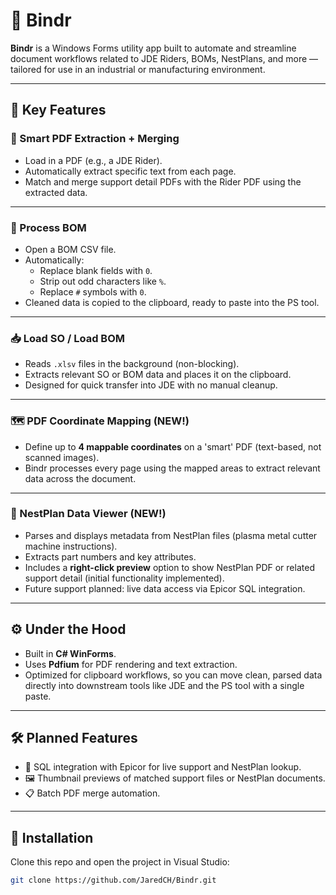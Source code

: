 # 📎 Bindr

**Bindr** is a Windows Forms utility app built to automate and streamline document workflows related to JDE Riders, BOMs, NestPlans, and more — tailored for use in an industrial or manufacturing environment.

---

## 🚀 Key Features

### 🧠 Smart PDF Extraction + Merging
- Load in a PDF (e.g., a JDE Rider).
- Automatically extract specific text from each page.
- Match and merge support detail PDFs with the Rider PDF using the extracted data.

---

### 📄 Process BOM
- Open a BOM CSV file.
- Automatically:
  - Replace blank fields with `0`.
  - Strip out odd characters like `%`.
  - Replace `#` symbols with `0`.
- Cleaned data is copied to the clipboard, ready to paste into the PS tool.

---

### 📥 Load SO / Load BOM
- Reads `.xlsv` files in the background (non-blocking).
- Extracts relevant SO or BOM data and places it on the clipboard.
- Designed for quick transfer into JDE with no manual cleanup.

---

### 🗺️ PDF Coordinate Mapping (NEW!)
- Define up to **4 mappable coordinates** on a 'smart' PDF (text-based, not scanned images).
- Bindr processes every page using the mapped areas to extract relevant data across the document.

---

### 🧾 NestPlan Data Viewer (NEW!)
- Parses and displays metadata from NestPlan files (plasma metal cutter machine instructions).
- Extracts part numbers and key attributes.
- Includes a **right-click preview** option to show NestPlan PDF or related support detail (initial functionality implemented).
- Future support planned: live data access via Epicor SQL integration.

---

## ⚙️ Under the Hood

- Built in **C# WinForms**.
- Uses **Pdfium** for PDF rendering and text extraction.
- Optimized for clipboard workflows, so you can move clean, parsed data directly into downstream tools like JDE and the PS tool with a single paste.

---

## 🛠️ Planned Features

- 🔗 SQL integration with Epicor for live support and NestPlan lookup.
- 🖼️ Thumbnail previews of matched support files or NestPlan documents.
- 📋 Batch PDF merge automation.

---

## 📂 Installation

Clone this repo and open the project in Visual Studio:

```bash
git clone https://github.com/JaredCH/Bindr.git
